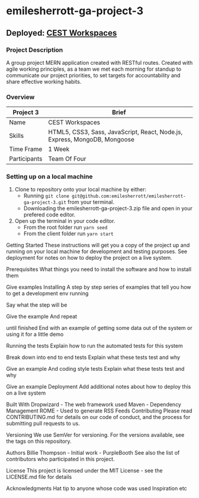 # emilesherrott-ga-project-3
## Deployed: [CEST Workspaces](https://emilesherrott-ga-project-3.herokuapp.com/)
### Project Description

A group project MERN application created with RESTful routes. Created with agile working principles, as a team we met each morning for standup to communicate our project priorities, to set targets for accountability and share effective working habits. 

### Overview
Project 3 | Brief
-------------|--------------
Name | CEST Workspaces
Skills | HTML5, CSS3, Sass, JavaScript, React, Node.js, Express, MongoDB, Mongoose
Time Frame | 1 Week
Participants | Team Of Four

### Setting up on a local machine
1. Clone to repository onto your local machine by either:
   * Running `git clone git@github.com:emilesherrott/emilesherrott-ga-project-3.git` from your terminal. 
   * Downloading the emilesherrott-ga-project-3.zip file and open in your prefered code editor. 
2. Open up the terminal in your code editor. 
   * From the root folder run `yarn seed`
   * From the client folder run `yarn start` 


Getting Started These instructions will get you a copy of the project up and running on your local machine for development and testing purposes. See deployment for notes on how to deploy the project on a live system.

Prerequisites What things you need to install the software and how to install them

Give examples Installing A step by step series of examples that tell you how to get a development env running

Say what the step will be

Give the example And repeat

until finished End with an example of getting some data out of the system or using it for a little demo

Running the tests Explain how to run the automated tests for this system

Break down into end to end tests Explain what these tests test and why

Give an example And coding style tests Explain what these tests test and why

Give an example Deployment Add additional notes about how to deploy this on a live system

Built With Dropwizard - The web framework used Maven - Dependency Management ROME - Used to generate RSS Feeds Contributing Please read CONTRIBUTING.md for details on our code of conduct, and the process for submitting pull requests to us.

Versioning We use SemVer for versioning. For the versions available, see the tags on this repository.

Authors Billie Thompson - Initial work - PurpleBooth See also the list of contributors who participated in this project.

License This project is licensed under the MIT License - see the LICENSE.md file for details

Acknowledgments Hat tip to anyone whose code was used Inspiration etc
